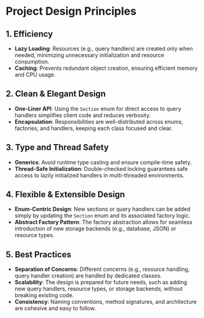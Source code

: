# Project Design Principles

## **1. Efficiency**
- **Lazy Loading**: Resources (e.g., query handlers) are created only when needed, minimizing unnecessary initialization and resource consumption.
- **Caching**: Prevents redundant object creation, ensuring efficient memory and CPU usage.

## **2. Clean & Elegant Design**
- **One-Liner API**: Using the `Section` enum for direct access to query handlers simplifies client code and reduces verbosity.
- **Encapsulation**: Responsibilities are well-distributed across enums, factories, and handlers, keeping each class focused and clear.

## **3. Type and Thread Safety**
- **Generics**: Avoid runtime type casting and ensure compile-time safety.
- **Thread-Safe Initialization**: Double-checked locking guarantees safe access to lazily initialized handlers in multi-threaded environments.

## **4. Flexible & Extensible Design**
- **Enum-Centric Design**: New sections or query handlers can be added simply by updating the `Section` enum and its associated factory logic.
- **Abstract Factory Pattern**: The factory abstraction allows for seamless introduction of new storage backends (e.g., database, JSON) or resource types.

## **5. Best Practices**
- **Separation of Concerns**: Different concerns (e.g., resource handling, query handler creation) are handled by dedicated classes.
- **Scalability**: The design is prepared for future needs, such as adding new query handlers, resource types, or storage backends, without breaking existing code.
- **Consistency**: Naming conventions, method signatures, and architecture are cohesive and easy to follow.
